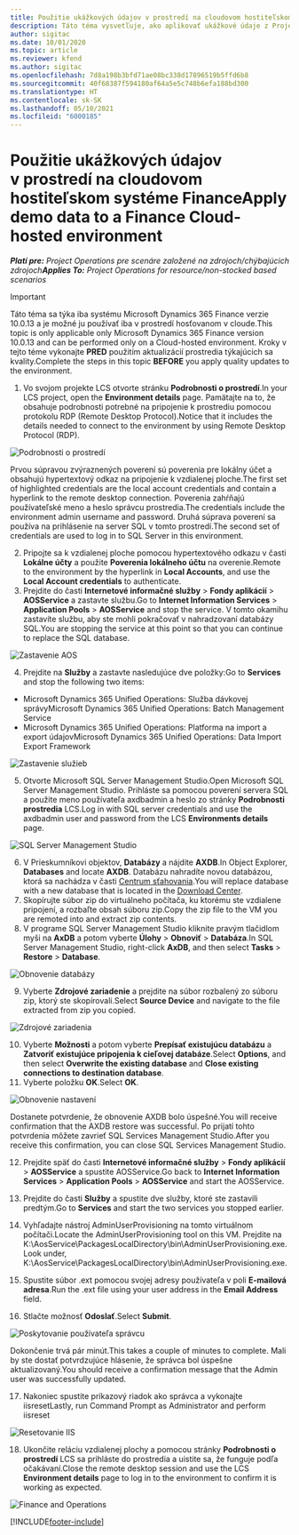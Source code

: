 ```yaml
---
title: Použitie ukážkových údajov v prostredí na cloudovom hostiteľskom systéme Finance
description: Táto téma vysvetľuje, ako aplikovať ukážkové údaje z Project Operations do prostredia na cloudovom hostiteľskom systéme Dynamics 365 Finance.
author: sigitac
ms.date: 10/01/2020
ms.topic: article
ms.reviewer: kfend
ms.author: sigitac
ms.openlocfilehash: 7d8a198b3bfd71ae08bc338d17896519b5ffd6b8
ms.sourcegitcommit: 40f68387f594180af64a5e5c748b6efa188bd300
ms.translationtype: HT
ms.contentlocale: sk-SK
ms.lasthandoff: 05/10/2021
ms.locfileid: "6000185"
---
```

# <a name="apply-demo-data-to-a-finance-cloud-hosted-environment"></a><span data-ttu-id="ee70c-103">Použitie ukážkových údajov v prostredí na cloudovom hostiteľskom systéme Finance</span><span class="sxs-lookup"><span data-stu-id="ee70c-103">Apply demo data to a Finance Cloud-hosted environment</span></span>

<span data-ttu-id="ee70c-104">_**Platí pre:** Project Operations pre scenáre založené na zdrojoch/chýbajúcich zdrojoch_</span><span class="sxs-lookup"><span data-stu-id="ee70c-104">_**Applies To:** Project Operations for resource/non-stocked based scenarios_</span></span>

> [!IMPORTANT]
> <span data-ttu-id="ee70c-105">Táto téma sa týka iba systému Microsoft Dynamics 365 Finance verzie 10.0.13 a je možné ju používať iba v prostredí hosťovanom v cloude.</span><span class="sxs-lookup"><span data-stu-id="ee70c-105">This topic is only applicable only Microsoft Dynamics 365 Finance version 10.0.13 and can be performed only on a Cloud-hosted environment.</span></span> <span data-ttu-id="ee70c-106">Kroky v tejto téme vykonajte **PRED** použitím aktualizácií prostredia týkajúcich sa kvality.</span><span class="sxs-lookup"><span data-stu-id="ee70c-106">Complete the steps in this topic **BEFORE** you apply quality updates to the environment.</span></span>

1. <span data-ttu-id="ee70c-107">Vo svojom projekte LCS otvorte stránku **Podrobnosti o prostredí**.</span><span class="sxs-lookup"><span data-stu-id="ee70c-107">In your LCS project, open the **Environment details** page.</span></span> <span data-ttu-id="ee70c-108">Pamätajte na to, že obsahuje podrobnosti potrebné na pripojenie k prostrediu pomocou protokolu RDP (Remote Desktop Protocol).</span><span class="sxs-lookup"><span data-stu-id="ee70c-108">Notice that it includes the details needed to connect to the environment by using Remote Desktop Protocol (RDP).</span></span>

![Podrobnosti o prostredí](./media/1EnvironmentDetails.png)

<span data-ttu-id="ee70c-110">Prvou súpravou zvýraznených poverení sú poverenia pre lokálny účet a obsahujú hypertextový odkaz na pripojenie k vzdialenej ploche.</span><span class="sxs-lookup"><span data-stu-id="ee70c-110">The first set of highlighted credentials are the local account credentials and contain a hyperlink to the remote desktop connection.</span></span> <span data-ttu-id="ee70c-111">Poverenia zahŕňajú používateľské meno a heslo správcu prostredia.</span><span class="sxs-lookup"><span data-stu-id="ee70c-111">The credentials include the environment admin username and password.</span></span> <span data-ttu-id="ee70c-112">Druhá súprava poverení sa používa na prihlásenie na server SQL v tomto prostredí.</span><span class="sxs-lookup"><span data-stu-id="ee70c-112">The second set of credentials are used to log in to SQL Server in this environment.</span></span>

2. <span data-ttu-id="ee70c-113">Pripojte sa k vzdialenej ploche pomocou hypertextového odkazu v časti **Lokálne účty** a použite **Poverenia lokálneho účtu** na overenie.</span><span class="sxs-lookup"><span data-stu-id="ee70c-113">Remote to the environment by the hyperlink in **Local Accounts**, and use the **Local Account credentials** to authenticate.</span></span>
3. <span data-ttu-id="ee70c-114">Prejdite do časti **Internetové informačné služby** > **Fondy aplikácií** > **AOSService** a zastavte službu.</span><span class="sxs-lookup"><span data-stu-id="ee70c-114">Go to **Internet Information Services** > **Application Pools** > **AOSService** and stop the service.</span></span> <span data-ttu-id="ee70c-115">V tomto okamihu zastavíte službu, aby ste mohli pokračovať v nahradzovaní databázy SQL.</span><span class="sxs-lookup"><span data-stu-id="ee70c-115">You are stopping the service at this point so that you can continue to replace the SQL database.</span></span>

![Zastavenie AOS](./media/2StopAOS.png)

4. <span data-ttu-id="ee70c-117">Prejdite na **Služby** a zastavte nasledujúce dve položky:</span><span class="sxs-lookup"><span data-stu-id="ee70c-117">Go to **Services** and stop the following two items:</span></span>

- <span data-ttu-id="ee70c-118">Microsoft Dynamics 365 Unified Operations: Služba dávkovej správy</span><span class="sxs-lookup"><span data-stu-id="ee70c-118">Microsoft Dynamics 365 Unified Operations: Batch Management Service</span></span>
- <span data-ttu-id="ee70c-119">Microsoft Dynamics 365 Unified Operations: Platforma na import a export údajov</span><span class="sxs-lookup"><span data-stu-id="ee70c-119">Microsoft Dynamics 365 Unified Operations: Data Import Export Framework</span></span>

![Zastavenie služieb](./media/3StopServices.png)

5. <span data-ttu-id="ee70c-121">Otvorte Microsoft SQL Server Management Studio.</span><span class="sxs-lookup"><span data-stu-id="ee70c-121">Open Microsoft SQL Server Management Studio.</span></span> <span data-ttu-id="ee70c-122">Prihláste sa pomocou poverení servera SQL a použite meno používateľa axdbadmin a heslo zo stránky **Podrobnosti prostredia** LCS.</span><span class="sxs-lookup"><span data-stu-id="ee70c-122">Log in with SQL server credentials and use the axdbadmin user and password from the LCS **Environments details** page.</span></span>

![SQL Server Management Studio](./media/4SSMS.png)

6. <span data-ttu-id="ee70c-124">V Prieskumníkovi objektov, **Databázy** a nájdite **AXDB**.</span><span class="sxs-lookup"><span data-stu-id="ee70c-124">In Object Explorer, **Databases** and locate **AXDB**.</span></span> <span data-ttu-id="ee70c-125">Databázu nahradíte novou databázou, ktorá sa nachádza v časti [Centrum sťahovania](https://download.microsoft.com/download/1/a/3/1a314bd2-b082-4a87-abdc-1ba26c92b63d/ProjOpsDemoDataFOGARelease.zip).</span><span class="sxs-lookup"><span data-stu-id="ee70c-125">You will replace database with a new database that is located in the [Download Center](https://download.microsoft.com/download/1/a/3/1a314bd2-b082-4a87-abdc-1ba26c92b63d/ProjOpsDemoDataFOGARelease.zip).</span></span> 
7. <span data-ttu-id="ee70c-126">Skopírujte súbor zip do virtuálneho počítača, ku ktorému ste vzdialene pripojení, a rozbaľte obsah súboru zip.</span><span class="sxs-lookup"><span data-stu-id="ee70c-126">Copy the zip file to the VM you are remoted into and extract zip contents.</span></span>
8. <span data-ttu-id="ee70c-127">V programe SQL Server Management Studio kliknite pravým tlačidlom myši na **AxDB** a potom vyberte **Úlohy** > **Obnoviť** > **Databáza**.</span><span class="sxs-lookup"><span data-stu-id="ee70c-127">In SQL Server Management Studio, right-click **AxDB**, and then select **Tasks** > **Restore** > **Database**.</span></span>

![Obnovenie databázy](./media/5RestoreDatabase.png)

9. <span data-ttu-id="ee70c-129">Vyberte **Zdrojové zariadenie** a prejdite na súbor rozbalený zo súboru zip, ktorý ste skopírovali.</span><span class="sxs-lookup"><span data-stu-id="ee70c-129">Select **Source Device** and navigate to the file extracted from zip you copied.</span></span>

![Zdrojové zariadenia](./media/6SourceDevice.png)

10. <span data-ttu-id="ee70c-131">Vyberte **Možnosti** a potom vyberte **Prepísať existujúcu databázu** a **Zatvoriť existujúce pripojenia k cieľovej databáze**.</span><span class="sxs-lookup"><span data-stu-id="ee70c-131">Select **Options**, and then select **Overwrite the existing database** and **Close existing connections to destination database**.</span></span> 
11. <span data-ttu-id="ee70c-132">Vyberte položku **OK**.</span><span class="sxs-lookup"><span data-stu-id="ee70c-132">Select **OK**.</span></span>

![Obnovenie nastavení](./media/7RestoreSetting.png)

<span data-ttu-id="ee70c-134">Dostanete potvrdenie, že obnovenie AXDB bolo úspešné.</span><span class="sxs-lookup"><span data-stu-id="ee70c-134">You will receive confirmation that the AXDB restore was successful.</span></span> <span data-ttu-id="ee70c-135">Po prijatí tohto potvrdenia môžete zavrieť SQL Services Management Studio.</span><span class="sxs-lookup"><span data-stu-id="ee70c-135">After you receive this confirmation, you can close SQL Services Management Studio.</span></span>

12. <span data-ttu-id="ee70c-136">Prejdite späť do časti **Internetové informačné služby** > **Fondy aplikácií** > **AOSService** a spustite AOSService.</span><span class="sxs-lookup"><span data-stu-id="ee70c-136">Go back to **Internet Information Services** > **Application Pools** > **AOSService** and start the AOSService.</span></span>
13. <span data-ttu-id="ee70c-137">Prejdite do časti **Služby** a spustite dve služby, ktoré ste zastavili predtým.</span><span class="sxs-lookup"><span data-stu-id="ee70c-137">Go to **Services** and start the two services you stopped earlier.</span></span>

14. <span data-ttu-id="ee70c-138">Vyhľadajte nástroj AdminUserProvisioning na tomto virtuálnom počítači.</span><span class="sxs-lookup"><span data-stu-id="ee70c-138">Locate the AdminUserProvisioning tool on this VM.</span></span> <span data-ttu-id="ee70c-139">Prejdite na K:\AosService\PackagesLocalDirectory\bin\AdminUserProvisioning.exe.</span><span class="sxs-lookup"><span data-stu-id="ee70c-139">Look under, K:\AosService\PackagesLocalDirectory\bin\AdminUserProvisioning.exe.</span></span>
15. <span data-ttu-id="ee70c-140">Spustite súbor .ext pomocou svojej adresy používateľa v poli **E-mailová adresa**.</span><span class="sxs-lookup"><span data-stu-id="ee70c-140">Run the .ext file using your user address in the **Email Address** field.</span></span> 
16. <span data-ttu-id="ee70c-141">Stlačte možnosť **Odoslať**.</span><span class="sxs-lookup"><span data-stu-id="ee70c-141">Select **Submit**.</span></span>

![Poskytovanie používateľa správcu](./media/8AdminUserProvisioning.png)

<span data-ttu-id="ee70c-143">Dokončenie trvá pár minút.</span><span class="sxs-lookup"><span data-stu-id="ee70c-143">This takes a couple of minutes to complete.</span></span> <span data-ttu-id="ee70c-144">Mali by ste dostať potvrdzujúce hlásenie, že správca bol úspešne aktualizovaný.</span><span class="sxs-lookup"><span data-stu-id="ee70c-144">You should receive a confirmation message that the Admin user was successfully updated.</span></span>

17. <span data-ttu-id="ee70c-145">Nakoniec spustite príkazový riadok ako správca a vykonajte iisreset</span><span class="sxs-lookup"><span data-stu-id="ee70c-145">Lastly, run Command Prompt as Administrator and perform iisreset</span></span>

![Resetovanie IIS](./media/9IISReset.png)

18. <span data-ttu-id="ee70c-147">Ukončite reláciu vzdialenej plochy a pomocou stránky **Podrobnosti o prostredí** LCS sa prihláste do prostredia a uistite sa, že funguje podľa očakávaní.</span><span class="sxs-lookup"><span data-stu-id="ee70c-147">Close the remote desktop session and use the LCS **Environment details** page to log in to the environment to confirm it is working as expected.</span></span>

![Finance and Operations](./media/10FinanceAndOperations.png)


[!INCLUDE[footer-include](../includes/footer-banner.md)]
